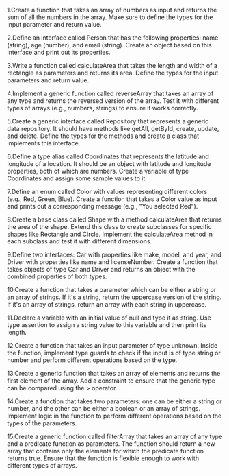 1.Create a function that takes an array of numbers as input and returns the sum of all the numbers in the array. Make sure to define the types for the input parameter and return value.

2.Define an interface called Person that has the following properties: name (string), age (number), and email (string). Create an object based on this interface and print out its properties.

3.Write a function called calculateArea that takes the length and width of a rectangle as parameters and returns its area. Define the types for the input parameters and return value.

4.Implement a generic function called reverseArray that takes an array of any type and returns the reversed version of the array. Test it with different types of arrays (e.g., numbers, strings) to ensure it works correctly.

5.Create a generic interface called Repository that represents a generic data repository. It should have methods like getAll, getById, create, update, and delete. Define the types for the methods and create a class that implements this interface.

6.Define a type alias called Coordinates that represents the latitude and longitude of a location. It should be an object with latitude and longitude properties, both of which are numbers. Create a variable of type Coordinates and assign some sample values to it.

7.Define an enum called Color with values representing different colors (e.g., Red, Green, Blue). Create a function that takes a Color value as input and prints out a corresponding message (e.g., "You selected Red").

8.Create a base class called Shape with a method calculateArea that returns the area of the shape. Extend this class to create subclasses for specific shapes like Rectangle and Circle. Implement the calculateArea method in each subclass and test it with different dimensions.

9.Define two interfaces: Car with properties like make, model, and year, and Driver with properties like name and licenseNumber. Create a function that takes objects of type Car and Driver and returns an object with the combined properties of both types.

10.Create a function that takes a parameter which can be either a string or an array of strings. If it's a string, return the uppercase version of the string. If it's an array of strings, return an array with each string in uppercase.

11.Declare a variable with an initial value of null and type it as string. Use type assertion to assign a string value to this variable and then print its length.

12.Create a function that takes an input parameter of type unknown. Inside the function, implement type guards to check if the input is of type string or number and perform different operations based on the type.

13.Create a generic function that takes an array of elements and returns the first element of the array. Add a constraint to ensure that the generic type can be compared using the > operator.

14.Create a function that takes two parameters: one can be either a string or number, and the other can be either a boolean or an array of strings. Implement logic in the function to perform different operations based on the types of the parameters.

15.Create a generic function called filterArray that takes an array of any type and a predicate function as parameters. The function should return a new array that contains only the elements for which the predicate function returns true. Ensure that the function is flexible enough to work with different types of arrays.